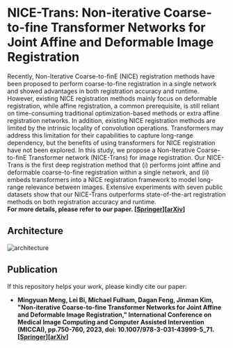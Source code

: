# NICE-Trans: Non-iterative Coarse-to-fine Transformer Networks for Joint Affine and Deformable Image Registration
Recently, Non-Iterative Coarse-to-finE (NICE) registration methods have been proposed to perform coarse-to-fine registration in a single network and showed advantages in both registration accuracy and runtime. However, existing NICE registration methods mainly focus on deformable registration, while affine registration, a common prerequisite, is still reliant on time-consuming traditional optimization-based methods or extra affine registration networks. In addition, existing NICE registration methods are limited by the intrinsic locality of convolution operations. Transformers may address this limitation for their capabilities to capture long-range dependency, but the benefits of using transformers for NICE registration have not been explored. In this study, we propose a Non-Iterative Coarse-to-finE Transformer network (NICE-Trans) for image registration. Our NICE-Trans is the first deep registration method that (i) performs joint affine and deformable coarse-to-fine registration within a single network, and (ii) embeds transformers into a NICE registration framework to model long-range relevance between images. Extensive experiments with seven public datasets show that our NICE-Trans outperforms state-of-the-art registration methods on both registration accuracy and runtime.  
**For more details, please refer to our paper. [[Springer](https://link.springer.com/chapter/10.1007/978-3-031-43999-5_71)][[arXiv](https://arxiv.org/abs/2307.03421)]**

## Architecture
![architecture](https://github.com/MungoMeng/Registration-NICE-Trans/blob/master/Figure/architecture.png)

## Publication
If this repository helps your work, please kindly cite our paper:
* **Mingyuan Meng, Lei Bi, Michael Fulham, Dagan Feng, Jinman Kim, "Non-iterative Coarse-to-fine Transformer Networks for Joint Affine and Deformable Image Registration," International Conference on Medical Image Computing and Computer Assisted Intervention (MICCAI), pp.750-760, 2023, doi: 10.1007/978-3-031-43999-5_71. [[Springer](https://link.springer.com/chapter/10.1007/978-3-031-43999-5_71)][[arXiv](https://arxiv.org/abs/2307.03421)]**
